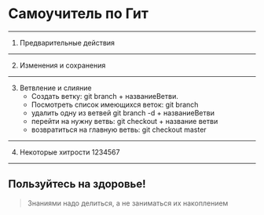 # Самоучитель по Гит
---
1. Предварительные действия
---
2. Изменения и сохранения
---
3. Ветвление и слияние
    * Создать ветку: git branch + названиеВетви.
    * Посмотреть список имеющихся веток: git branch
    * удалить одну из ветвей git branch -d + названиеВетви
    * перейти на нужну ветвь: git checkout + название ветви
    * возвратиться на главную ветвь: git checkout master
--- 
4. Некоторые хитрости
1234567
---

## Пользуйтесь на здоровье!
>Знаниями надо делиться, а не заниматься их накоплением